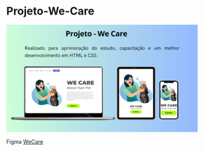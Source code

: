 # Projeto-We-Care

<img src="https://github.com/NatanMendesDF/Projeto-We-Care/blob/master/Projeto%20We-Care.png?raw=true">

Figma
<a href="https://www.figma.com/file/e05eBQ6NZjtoDxGe8vFh03/We-Care-Your-Pet-3?type=design&node-id=0-1&mode=design&t=tcNx9E7v77P1ykdc-0">WeCare</a></h2>
